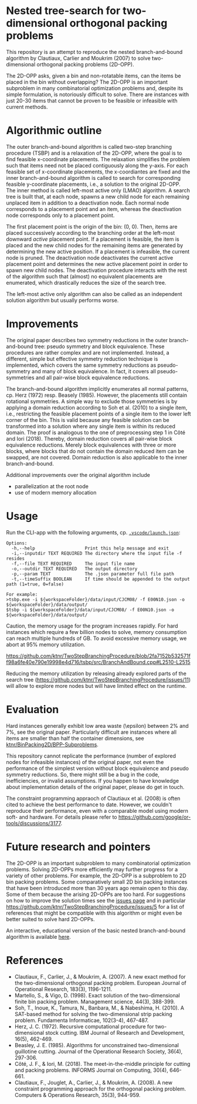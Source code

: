 # Nested tree-search for two-dimensional orthogonal packing problems

This repository is an attempt to reproduce the nested branch-and-bound algorithm by Clautiaux, Carlier and Moukrim (2007) to solve two-dimensional orthogonal packing problems (2D-OPP). 

The 2D-OPP asks, given a bin and non-rotatable items, can the items be placed in the bin without overlapping? The 2D-OPP is an important subproblem in many combinatorial optimization problems and, despite its simple formulation, is notoriously difficult to solve. There are instances with just 20-30 items that cannot be proven to be feasible or infeasible with current methods.

# Algorithmic outline

The outer branch-and-bound algorithm is called two-step branching procedure (TSBP) and is a relaxation of the 2D-OPP, where the goal is to find feasible x-coordinate placements. The relaxation simplifies the problem such that items need not be placed contiguously along the y-axis. For each feasible set of x-coordinate placements, the x-coordiantes are fixed and the inner branch-and-bound algorithm is called to search for corresponding feasible y-coordinate placements, i.e., a solution to the original 2D-OPP. The inner method is called left-most active only (LMAO) algorithm. A search tree is built that, at each node, spawns a new child node for each remaining unplaced item in addition to a deactivation node. Each normal node corresponds to a placement point and an item, whereas the deactivation node corresponds only to a placement point. 

The first placement point is the origin of the bin: (0, 0). Then, items are placed successively according to the branching order at the left-most downward *active* placement point. If a placement is feasible, the item is placed and the new child nodes for the remaining items are generated by determining the new active position. If a placement is infeasible, the current node is pruned. 
The deactivation node deactivates the current active placement point and determines the new active placement point in order to spawn new child nodes. The deactivation procedure interacts with the rest of the algorithm such that (almost) no equivalent placements are enumerated, which drastically reduces the size of the search tree.

The left-most active only algorithm can also be called as an independent solution algorithm but usually performs worse.

# Improvements

The original paper describes two symmetry reductions in the outer branch-and-bound tree: pseudo symmetry and block equivalence. These procedures are rather complex and are not implemented. Instead, a different, simple but effective symmetry reduction technique is implemented, which covers the same symmetry reductions as pseudo-symmetry and many of block equivalence. In fact, it covers all pseudo-symmetries and all pair-wise block equivalence reductions.

The branch-and-bound algorithm implicitly enumerates all normal patterns, cp. Herz (1972) resp. Beasely (1985). However, the placements still contain rotational symmetries. A simple way to exclude those symmetries is by applying a domain reduction according to Soh et al. (2010) to a single item, i.e., restricting the feasible placement points of a single item to the lower left corner of the bin. 
This is valid because any feasible solution can be transformed into a solution where any single item is within its reduced domain. The proof is analogous to the one of preprocessing step 1 in Côté and Iori (2018). 
Thereby, domain reduction covers all pair-wise block equivalence reductions. Merely block equivalences with three or more blocks, where blocks that do not contain the domain reduced item can be swapped, are not covered.
Domain reduction is also applicable to the inner branch-and-bound.

Additional improvements over the original algorithm include
- parallelization at the root node
- use of modern memory allocation

# Usage

Run the CLI-app with the following arguments, cp. [`.vscode/launch.json`](https://github.com/ktnr/TwoStepBranchingProcedure/blob/2fa7152b532571ff98a6fe40e790e19998e4d716/.vscode/launch.json):
```
Options:
  -h,--help                   Print this help message and exit
  -i,--inputdir TEXT REQUIRED The directory where the input file -f resides
  -f,--file TEXT REQUIRED     The input file name
  -o,--outdir TEXT REQUIRED   The output directory
  -p,--param TEXT             The .json parameter full file path
  -t,--timeSuffix BOOLEAN     If time should be appended to the output path (1=true, 0=false)

For example:
>tsbp.exe -i ${workspaceFolder}/data/input/CJCM08/ -f E00N10.json -o ${workspaceFolder}/data/output/
$tsbp -i ${workspaceFolder}/data/input/CJCM08/ -f E00N10.json -o ${workspaceFolder}/data/output/
```

Caution, the memory usage for the program increases rapidly. For hard instances which require a few billion nodes to solve, memory consumption can reach multiple hundreds of GB. To avoid excessive memory usage, we abort at 95% memory utilization.

https://github.com/ktnr/TwoStepBranchingProcedure/blob/2fa7152b532571ff98a6fe40e790e19998e4d716/tsbp/src/BranchAndBound.cpp#L2510-L2515

Reducing the memory utilization by releasing already explored parts of the search tree (https://github.com/ktnr/TwoStepBranchingProcedure/issues/11) will allow to explore more nodes but will have limited effect on the runtime.

# Evaluation

Hard instances generally exhibit low area waste (\epsilon) between 2% and 7%, see the original paper. Particularly difficult are instances where all items are smaller than half the container dimensions, see [ktnr/BinPacking2D/BPP-Subproblems](https://github.com/ktnr/BinPacking2D/tree/master/data/input/OPP/BPP-Subproblems).

This repository cannot replicate the performance (number of explored nodes for infeasible instances) of the original paper, not even the performance of the simplest version without block equivalence and pseudo symmetry reductions. So, there might still be a bug in the code, inefficiencies, or invalid assumptions. If you happen to have knowledge about implementation details of the original paper, please do get in touch.

The constraint programming appraoch of Clautiaux et al. (2008) is often cited to achieve the best performance to date. However, we couldn't reproduce their performance, even with a comparable model using modern soft- and hardware. For details please refer to https://github.com/google/or-tools/discussions/3177.

# Future research and pointers

The 2D-OPP is an important subproblem to many combinatorial optimization problems. Solving 2D-OPPs more efficiently may further progress for a variety of other problems. For example, the 2D-OPP is a subproblem to 2D bin packing problems. Some comparatively small 2D bin packing instances that have been introduced more than 30 years ago remain open to this day. Some of them because the arising 2D-OPPs are too hard. For suggestions on how to improve the solution times see the [issues page](https://github.com/ktnr/TwoStepBranchingProcedure/issues) and in particular https://github.com/ktnr/TwoStepBranchingProcedure/issues/5 for a list of references that might be compatible with this algorithm or might even be better suited to solve hard 2D-OPPs.

An interactive, educational version of the basic nested branch-and-bound algorithm is available [here](https://github.com/mike-ghes/CS9544-2dOrthogonalPacking). 

# References

- Clautiaux, F., Carlier, J., & Moukrim, A. (2007). A new exact method for the two-dimensional orthogonal packing problem. European Journal of Operational Research, 183(3), 1196-1211.
- Martello, S., & Vigo, D. (1998). Exact solution of the two-dimensional finite bin packing problem. Management science, 44(3), 388-399.
- Soh, T., Inoue, K., Tamura, N., Banbara, M., & Nabeshima, H. (2010). A SAT-based method for solving the two-dimensional strip packing problem. Fundamenta Informaticae, 102(3-4), 467-487.
- Herz, J. C. (1972). Recursive computational procedure for two-dimensional stock cutting. IBM Journal of Research and Development, 16(5), 462-469.
- Beasley, J. E. (1985). Algorithms for unconstrained two-dimensional guillotine cutting. Journal of the Operational Research Society, 36(4), 297-306.
- Côté, J. F., & Iori, M. (2018). The meet-in-the-middle principle for cutting and packing problems. INFORMS Journal on Computing, 30(4), 646-661.
- Clautiaux, F., Jouglet, A., Carlier, J., & Moukrim, A. (2008). A new constraint programming approach for the orthogonal packing problem. Computers & Operations Research, 35(3), 944-959.
